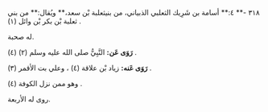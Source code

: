 ٣١٨ -** ٤:** أسامة بن شَرِيك الثعلبي الذبياني، من بنيثعلبة بْن سعد،** ويُقال:** من بني ثعلبة بْن بكر بْن وائل (١) .

له صحبة.

**رَوَى عَن:** النَّبِيُّ صلى الله عليه وسلم (٢) (٤) .

**رَوَى عَنه:** زياد بْن علاقة (٤) ، وعلي بت الأقمر (٣) .

وهو ممن نزل الكوفة (٤) .

روى له الأربعة.